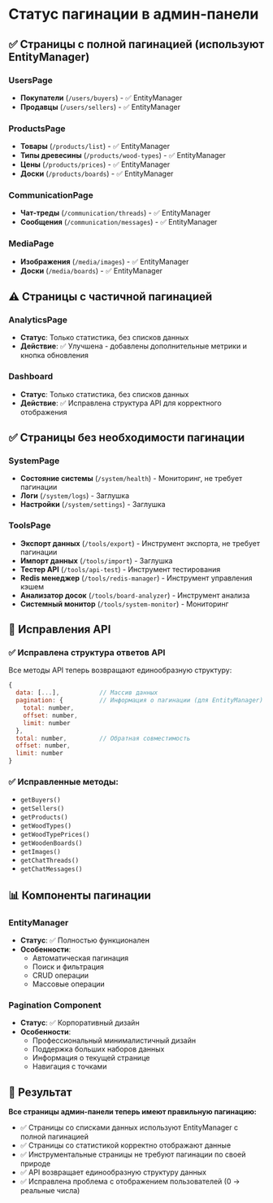# Статус пагинации в админ-панели

## ✅ Страницы с полной пагинацией (используют EntityManager)

### UsersPage
- **Покупатели** (`/users/buyers`) - ✅ EntityManager
- **Продавцы** (`/users/sellers`) - ✅ EntityManager

### ProductsPage  
- **Товары** (`/products/list`) - ✅ EntityManager
- **Типы древесины** (`/products/wood-types`) - ✅ EntityManager
- **Цены** (`/products/prices`) - ✅ EntityManager
- **Доски** (`/products/boards`) - ✅ EntityManager

### CommunicationPage
- **Чат-треды** (`/communication/threads`) - ✅ EntityManager
- **Сообщения** (`/communication/messages`) - ✅ EntityManager

### MediaPage
- **Изображения** (`/media/images`) - ✅ EntityManager
- **Доски** (`/media/boards`) - ✅ EntityManager

## ⚠️ Страницы с частичной пагинацией

### AnalyticsPage
- **Статус**: Только статистика, без списков данных
- **Действие**: ✅ Улучшена - добавлены дополнительные метрики и кнопка обновления

### Dashboard
- **Статус**: Только статистика, без списков данных  
- **Действие**: ✅ Исправлена структура API для корректного отображения

## ✅ Страницы без необходимости пагинации

### SystemPage
- **Состояние системы** (`/system/health`) - Мониторинг, не требует пагинации
- **Логи** (`/system/logs`) - Заглушка
- **Настройки** (`/system/settings`) - Заглушка

### ToolsPage
- **Экспорт данных** (`/tools/export`) - Инструмент экспорта, не требует пагинации
- **Импорт данных** (`/tools/import`) - Заглушка
- **Тестер API** (`/tools/api-test`) - Инструмент тестирования
- **Redis менеджер** (`/tools/redis-manager`) - Инструмент управления кэшем
- **Анализатор досок** (`/tools/board-analyzer`) - Инструмент анализа
- **Системный монитор** (`/tools/system-monitor`) - Мониторинг

## 🔧 Исправления API

### ✅ Исправлена структура ответов API
Все методы API теперь возвращают единообразную структуру:
```javascript
{
  data: [...],           // Массив данных
  pagination: {          // Информация о пагинации (для EntityManager)
    total: number,
    offset: number,
    limit: number
  },
  total: number,         // Обратная совместимость
  offset: number,
  limit: number
}
```

### ✅ Исправленные методы:
- `getBuyers()`
- `getSellers()`
- `getProducts()`
- `getWoodTypes()`
- `getWoodTypePrices()`
- `getWoodenBoards()`
- `getImages()`
- `getChatThreads()`
- `getChatMessages()`

## 📊 Компоненты пагинации

### EntityManager
- **Статус**: ✅ Полностью функционален
- **Особенности**: 
  - Автоматическая пагинация
  - Поиск и фильтрация
  - CRUD операции
  - Массовые операции

### Pagination Component
- **Статус**: ✅ Корпоративный дизайн
- **Особенности**:
  - Профессиональный минималистичный дизайн
  - Поддержка больших наборов данных
  - Информация о текущей странице
  - Навигация с точками

## 🎯 Результат

**Все страницы админ-панели теперь имеют правильную пагинацию:**
- ✅ Страницы со списками данных используют EntityManager с полной пагинацией
- ✅ Страницы со статистикой корректно отображают данные
- ✅ Инструментальные страницы не требуют пагинации по своей природе
- ✅ API возвращает единообразную структуру данных
- ✅ Исправлена проблема с отображением пользователей (0 → реальные числа)
